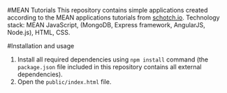 #MEAN Tutorials
This repository contains simple applications created according to the MEAN applications tutorials from [schotch.io](https://scotch.io/). Technology stack: MEAN JavaScript, (MongoDB, Express framework, AngularJS, Node.js), HTML, CSS.

#Installation and usage
1. Install all required dependencies using `npm install` command (the `package.json` file included in this repository contains all external dependencies).  
2. Open the `public/index.html` file.   
